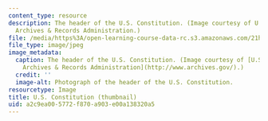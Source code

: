 ```yaml
---
content_type: resource
description: The header of the U.S. Constitution. (Image courtesy of U.S. National
  Archives & Records Administration.)
file: /media/https%3A/open-learning-course-data-rc.s3.amazonaws.com/21h-224-law-and-society-in-us-history-spring-2003/a2c9ea005772f870a903e00a138320a5_21h-224s03-th.jpg
file_type: image/jpeg
image_metadata:
  caption: The header of the U.S. Constitution. (Image courtesy of [U.S. National
    Archives & Records Administration](http://www.archives.gov/).)
  credit: ''
  image-alt: Photograph of the header of the U.S. Constitution.
resourcetype: Image
title: U.S. Constitution (thumbnail)
uid: a2c9ea00-5772-f870-a903-e00a138320a5
---
```


